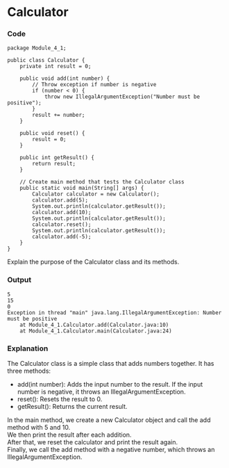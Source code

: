 # Calculator

### Code
```
package Module_4_1;

public class Calculator {
    private int result = 0;

    public void add(int number) {
        // Throw exception if number is negative
        if (number < 0) {
            throw new IllegalArgumentException("Number must be positive");
        }
        result += number;
    }

    public void reset() {
        result = 0;
    }

    public int getResult() {
        return result;
    }
    
    // Create main method that tests the Calculator class
    public static void main(String[] args) {
        Calculator calculator = new Calculator();
        calculator.add(5);
        System.out.println(calculator.getResult());
        calculator.add(10);
        System.out.println(calculator.getResult());
        calculator.reset();
        System.out.println(calculator.getResult());
        calculator.add(-5);
    }
}
```

Explain the purpose of the Calculator class and its methods.

### Output
```
5
15
0
Exception in thread "main" java.lang.IllegalArgumentException: Number must be positive
	at Module_4_1.Calculator.add(Calculator.java:10)
	at Module_4_1.Calculator.main(Calculator.java:24)
```

### Explanation
The Calculator class is a simple class that adds numbers together. It has three methods:  
- add(int number): Adds the input number to the result. If the input number is negative, it throws an IllegalArgumentException.  
- reset(): Resets the result to 0.  
- getResult(): Returns the current result.  

In the main method, we create a new Calculator object and call the add method with 5 and 10.  
We then print the result after each addition.  
After that, we reset the calculator and print the result again.  
Finally, we call the add method with a negative number, which throws an IllegalArgumentException.
